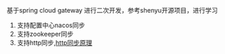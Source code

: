 基于spring cloud gateway 进行二次开发，参考shenyu开源项目，进行学习
1. 支持配置中心nacos同步
2. 支持zookeeper同步
3. 支持http同步,[http同步原理](./markdown/shenyu-http.md)